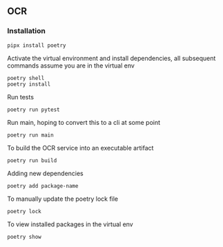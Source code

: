 ## OCR

### Installation

```shell
pipx install poetry
```

Activate the virtual environment and install dependencies, all subsequent commands assume you are in the virtual env
```shell
poetry shell
poetry install
```

Run tests
```shell
poetry run pytest
```

Run main, hoping to convert this to a cli at some point
```shell
poetry run main
```

To build the OCR service into an executable artifact
```shell
poetry run build
```

Adding new dependencies
```shell
poetry add package-name
```

To manually update the poetry lock file
```shell
poetry lock
```

To view installed packages in the virtual env
```shell
poetry show
```
